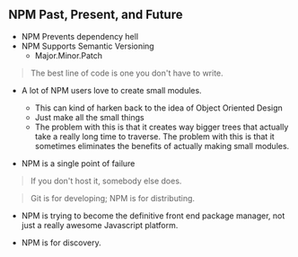 ## NPM Past, Present, and Future

* NPM Prevents dependency hell
* NPM Supports Semantic Versioning
  * Major.Minor.Patch

> The best line of code is one you don't have to write.

* A lot of NPM users love to create small modules.
  * This can kind of harken back to the idea of Object Oriented Design
  * Just make all the small things
  * The problem with this is that it creates way bigger trees that actually
    take a really long time to traverse. The problem with this is that it sometimes
    eliminates the benefits of actually making small modules.

* NPM is a single point of failure

> If you don't host it, somebody else does.

> Git is for developing; NPM is for distributing.

* NPM is trying to become the definitive front end package manager, not just
  a really awesome Javascript platform.

* NPM is for discovery.
